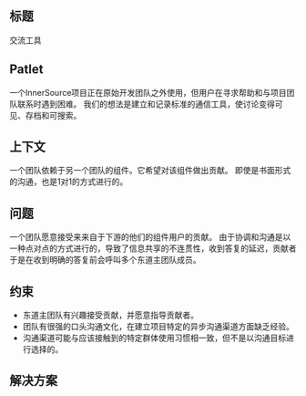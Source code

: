 ## 标题

交流工具

## Patlet

一个InnerSource项目正在原始开发团队之外使用，但用户在寻求帮助和与项目团队联系时遇到困难。
我们的想法是建立和记录标准的通信工具，使讨论变得可见、存档和可搜索。

## 上下文

一个团队依赖于另一个团队的组件。它希望对该组件做出贡献。
即使是书面形式的沟通，也是1对1的方式进行的。

## 问题

一个团队愿意接受来来自于下游的他们的组件用户的贡献。
由于协调和沟通是以一种点对点的方式进行的，导致了信息共享的不连贯性，收到答复的延迟，贡献者于是在收到明确的答复前会呼叫多个东道主团队成员。

## 约束

- 东道主团队有兴趣接受贡献，并愿意指导贡献者。
- 团队有很强的口头沟通文化，在建立项目特定的异步沟通渠道方面缺乏经验。
- 沟通渠道可能与应该接触到的特定群体使用习惯相一致，但不是以沟通目标进行选择的。

## 解决方案

东道主团队需要明确提供公司公开的、存档的、可搜索的、可链接的沟通渠道的好处，公司内部的任何人都可以免费订阅信息。

在精简 InnerSource 项目的沟通渠道时，目标应该是围绕主题进行沟通，而不是围绕某些人。

- 项目应该有自己的问题跟踪器，东道主团队成员采用公开透明的方式进行结构化的沟通、决策和进度跟踪需求，同时也鼓励下游的用户和贡献者遵循同样的原则进行沟通。
- 该项目应该有一个或多个结构不太严格的讨论渠道。通常情况下，这将是邮件列表、在线论坛甚至是存档的聊天频道。通常情况下，项目开始时只有一个频道就足够了，如果流量增加太多，把关于项目使用的讨论和关于项目开发的讨论分开是有帮助的。
- 此外，项目应该有一个私人频道，可以在[Trusted Committer](./trusted-committer.md)之间进行敏感的交流--例如，将更多的Trusted Committer加入到东道主团队中。这个渠道的使用应该非常谨慎，因为沟通默认为公开的，只有在非常罕见的情况下才会保持私密。

虽然沟通可以发生在书面渠道之外，但尽可能多的信息应该被带回异步渠道。

所有的通信渠道都应该在项目的`README.md`中进行记录。东道主团队成员需要努力将他们个人收到的问题带回官方沟通渠道。

## 结果上下文

建立并持续使用官方的异步交流渠道，有助于建立一个基础的被动文档，当类似的问题再次出现时可以再次参考。

随着交流的公开化，其他人可以很容易地关注项目的进展，并积极做出贡献。其他人的聆听和阅读降低了参与的门槛，提高了获得贡献的可能性。

随着问题被公开回答，更多的人可以加入他们的观点，从而形成一个完整的画面--这不仅包括东道主团队成员，也包括项目的用户。

在异步渠道中保持交流，可以让不同时间段的参与者--无论是由于不同时区，还是由于不同的作息时间、会议时间、团队作息时间--对项目做出有意义的贡献。

在这些渠道中回答问题，不仅意味着其他团队成员可以倾听并提供额外的信息，也意味着有相同问题的其他用户可以看到（或后来找到）之前的答案，从而降低重复解释的需要。

## 已知实例

* Europace AG
* Paypal Inc.
* Mercado Libre

## 作者

Isabel Drost-Fromm

## 状态

* 结构化
* 于2019年12月起草。

## 翻译校对

* 翻译 [姜宁](https://github.com/willemjiang)
* 校对 [龙文选](https://github.com/hncslwx)

